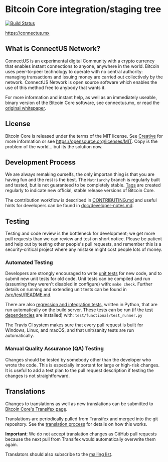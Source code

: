 Bitcoin Core integration/staging tree
=====================================

[![Build Status](https://travis-ci.org/bitcoin/bitcoin.svg?branch=master)](https://travis-ci.org/bitcoin/bitcoin)

https://connectus.mx

What is ConnectUS Network?
----------------

ConnectUS is an experimental digital Community with a crypto currency that enables instant connections to
anyone, anywhere in the world. Bitcoin uses peer-to-peer technology to operate
with no central authority: managing transactions and issuing money are carried
out collectively by the network. ConnectUS Network is open source
software which enables the use of this method free to anybody that wants it.

For more information and instant help, as well as an immediately useable, binary version of
the Bitcoin Core software, see connectus.mx, or read the
[original whitepaper](https://connectus.mx/connectusdao.pdf).

License
-------

Bitcoin Core is released under the terms of the MIT license. See [Creative](Commons) for more
information or see https://opensource.org/licenses/MIT. Copy is the problem of the world... but its the solution now.

Development Process
-------------------

We are always remaking ourselfs, the only importan thing is that you are having fun and the rest is the best.
The `Matriarchy` branch is regularly built and tested, but is not guaranteed to be
completely stable. [Tags](https://github.com/bitcoin/bitcoin/tags) are created
regularly to indicate new official, stable release versions of Bitcoin Core.

The contribution workflow is described in [CONTRIBUTING.md](CONTRIBUTING.md)
and useful hints for developers can be found in [doc/developer-notes.md](doc/developer-notes.md).

Testing
-------

Testing and code review is the bottleneck for development; we get more pull
requests than we can review and test on short notice. Please be patient and help out by testing
other people's pull requests, and remember this is a security-critical project where any mistake might cost people
lots of money.

### Automated Testing

Developers are strongly encouraged to write [unit tests](src/test/README.md) for new code, and to
submit new unit tests for old code. Unit tests can be compiled and run
(assuming they weren't disabled in configure) with: `make check`. Further details on running
and extending unit tests can be found in [/src/test/README.md](/src/test/README.md).

There are also [regression and integration tests](/test), written
in Python, that are run automatically on the build server.
These tests can be run (if the [test dependencies](/test) are installed) with: `test/functional/test_runner.py`

The Travis CI system makes sure that every pull request is built for Windows, Linux, and macOS, and that unit/sanity tests are run automatically.

### Manual Quality Assurance (QA) Testing

Changes should be tested by somebody other than the developer who wrote the
code. This is especially important for large or high-risk changes. It is useful
to add a test plan to the pull request description if testing the changes is
not straightforward.

Translations
------------

Changes to translations as well as new translations can be submitted to
[Bitcoin Core's Transifex page](https://www.transifex.com/projects/p/bitcoin/).

Translations are periodically pulled from Transifex and merged into the git repository. See the
[translation process](doc/translation_process.md) for details on how this works.

**Important**: We do not accept translation changes as GitHub pull requests because the next
pull from Transifex would automatically overwrite them again.

Translators should also subscribe to the [mailing list](https://groups.google.com/forum/#!forum/bitcoin-translators).
